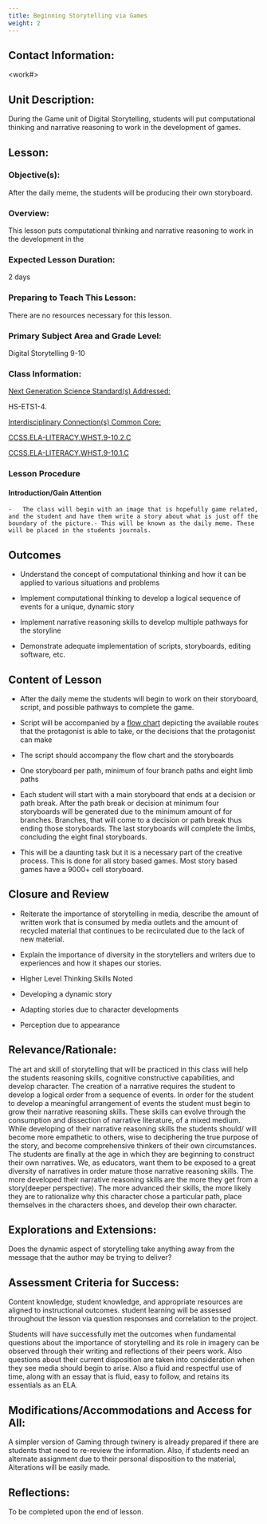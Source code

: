```yaml
---
title: Beginning Storytelling via Games
weight: 2
---
```


## Contact Information:

<Name First Last><Email><work#>


## Unit Description:

During the Game unit of Digital Storytelling, students will put computational thinking and narrative reasoning to work in the development of games.

## Lesson:

### Objective(s):

After the daily meme, the students will be producing their own storyboard.

### Overview:

This lesson puts computational thinking and narrative reasoning to work in the development in the

### Expected Lesson Duration:

2 days

### Preparing to Teach This Lesson:

There are no resources necessary for this lesson.

### Primary Subject Area and Grade Level:

Digital Storytelling 9-10

### Class Information:

[Next Generation Science Standard(s) Addressed:](https://drive.google.com/open?id=0B-fnzlPK8lcvM19rcTZlYThnRnc)

HS-ETS1-4.

[Interdisciplinary Connection(s) Common Core:](https://drive.google.com/open?id=0B-fnzlPK8lcvdEl6LTJPbG5xNm8)

[CCSS.ELA-LITERACY.WHST.9-10.2.C](http://www.corestandards.org/ELA-Literacy/WHST/9-10/2/c/)

[CCSS.ELA-LITERACY.WHST.9-10.1.C](http://www.corestandards.org/ELA-Literacy/WHST/9-10/)

   
### Lesson Procedure
  
####  Introduction/Gain Attention
    
	-   The class will begin with an image that is hopefully game related, and the student and have them write a story about what is just off the boundary of the picture.- This will be known as the daily meme. These will be placed in the students journals.
    
## Outcomes
-   Understand the concept of computational thinking and how it can be applied to various situations and problems
    
-   Implement computational thinking to develop a logical sequence of events for a unique, dynamic story
    
-   Implement narrative reasoning skills to develop multiple pathways for the storyline
    
-   Demonstrate adequate implementation of scripts, storyboards, editing software, etc.


## Content of Lesson
    

-   After the daily meme the students will begin to work on their storyboard, script, and possible pathways to complete the game.
    
-   Script will be accompanied by a [flow chart](https://www.draw.io/) depicting the available routes that the protagonist is able to take, or the decisions that the protagonist can make
    
-   The script should accompany the flow chart and the storyboards
    
-   One storyboard per path, minimum of four branch paths and eight limb paths
    
-   Each student will start with a main storyboard that ends at a decision or path break. After the path break or decision at minimum four storyboards will be generated due to the minimum amount of for branches. Branches, that will come to a decision or path break thus ending those storyboards. The last storyboards will complete the limbs, concluding the eight final storyboards.
    

-   This will be a daunting task but it is a necessary part of the creative process. This is done for all story based games. Most story based games have a 9000+ cell storyboard.
    

##  Closure and Review

-   Reiterate the importance of storytelling in media, describe the amount of written work that is consumed by media outlets and the amount of recycled material that continues to be recirculated due to the lack of new material.
    
-   Explain the importance of diversity in the storytellers and writers due to experiences and how it shapes our stories.
    

-   Higher Level Thinking Skills Noted
    

-   Developing a dynamic story
    
-   Adapting stories due to character developments
    
-   Perception due to appearance
    

## Relevance/Rationale:

The art and skill of storytelling that will be practiced in this class will help the students reasoning skills, cognitive constructive capabilities, and develop character. The creation of a narrative requires the student to develop a logical order from a sequence of events. In order for the student to develop a meaningful arrangement of events the student must begin to grow their narrative reasoning skills. These skills can evolve through the consumption and dissection of narrative literature, of a mixed medium. While developing of their narrative reasoning skills the students should/ will become more empathetic to others, wise to deciphering the true purpose of the story, and become comprehensive thinkers of their own circumstances. The students are finally at the age in which they are beginning to construct their own narratives. We, as educators, want them to be exposed to a great diversity of narratives in order mature those narrative reasoning skills. The more developed their narrative reasoning skills are the more they get from a story(deeper perspective). The more advanced their skills, the more likely they are to rationalize why this character chose a particular path, place themselves in the characters shoes, and develop their own character.

  

## Explorations and Extensions:

Does the dynamic aspect of storytelling take anything away from the message that the author may be trying to deliver?

## Assessment Criteria for Success:

Content knowledge, student knowledge, and appropriate resources are aligned to instructional outcomes. student learning will be assessed throughout the lesson via question responses and correlation to the project.

Students will have successfully met the outcomes when fundamental questions about the importance of storytelling and its role in imagery can be observed through their writing and reflections of their peers work. Also questions about their current disposition are taken into consideration when they see media should begin to arise. Also a fluid and respectful use of time, along with an essay that is fluid, easy to follow, and retains its essentials as an ELA.

  

## Modifications/Accommodations and Access for All:

A simpler version of Gaming through twinery is already prepared if there are students that need to re-review the information. Also, if students need an alternate assignment due to their personal disposition to the material, Alterations will be easily made.

  

## Reflections:

To be completed upon the end of lesson.
